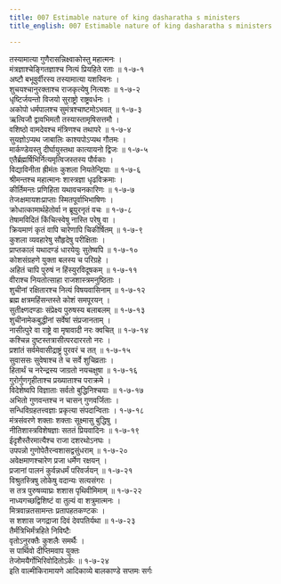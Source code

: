 ```yaml
---
title: 007 Estimable nature of king dasharatha s ministers
title_english: 007 Estimable nature of king dasharatha s ministers

---
```

तस्यामात्या गुणैरासन्निक्ष्वाकोस्तु महात्मनः ।  
मंत्रज्ञाश्चेङ्गितज्ञाश्च नित्यं प्रियहिते रताः ॥ १-७-१  
अष्टौ बभूवुर्वीरस्य तस्यामात्या यशस्विनः ।  
शुचयश्चानुरक्ताश्च राजकृत्येषु नित्यशः ॥ १-७-२  
धृष्टिर्जयन्तो विजयो सुराष्ट्रो राष्ट्रवर्धनः ।  
अकोपो धर्मपालश्च सुमंत्रश्चाष्टमोऽभवत् ॥ १-७-३  
ऋत्विजौ द्वावभिमतौ तस्यास्तामृषिसत्तमौ ।  
वशिष्ठो वामदेवश्च मंत्रिणश्च तथापरे ॥ १-७-४  
सुयज्ञोऽप्यथ जाबालिः काश्यपोऽप्यथ गौतमः ।  
मार्कण्डेयस्तु दीर्घायुस्तथा कात्यायनो द्विजः ॥ १-७-५  
एतैर्ब्रह्मर्षिभिर्नित्यमृत्विजस्तस्य पौर्वकाः ।  
विद्याविनीता ह्रीमंतः कुशला नियतेन्द्रियाः ॥ १-७-६  
श्रीमन्तश्च महात्मानः शास्त्रज्ञा धृढविक्रमाः ।  
कीर्तिमन्तः प्रणिहिता यथावचनकारिणः ॥ १-७-७  
तेजःक्षमायशःप्राप्ताः स्मितपूर्वाभिभाषिणः ।  
क्रोधात्कामार्थहेतोर्वा न ब्रूयुरनृतं वचः ॥ १-७-८  
तेषामविदितं किंचित्स्वेषु नास्ति परेषु वा ।  
क्रियमाणं कृतं वापि चारेणापि चिकीर्षितम् ॥ १-७-९  
कुशला व्यवहारेषु सौहृदेषु परीक्षिताः ।  
प्राप्तकालं यथादण्डं धारयेयुः सुतेष्वपि ॥ १-७-१०  
कोशसंग्रहणे युक्ता बलस्य च परिग्रहे ।  
अहितं चापि पुरुषं न हिंस्युरविदूषकम् ॥ १-७-११  
वीराश्च नियतोत्साहा राजशास्त्रमनुष्ठिताः ।  
शुचीनां रक्षितारश्च नित्यं विषयवासिनाम् ॥ १-७-१२  
ब्रह्म क्षत्रमहिंसन्तस्ते कोशं समपूरयन् ।  
सुतीक्ष्णदण्डाः संप्रेक्ष्य पुरुषस्य बलाबलम् ॥ १-७-१३  
शुचीनामेकबुद्धीनां सर्वेषां संप्रजानताम् ।  
नासीत्पुरे वा राष्ट्रे वा मृषावादी नरः क्वचित् ॥ १-७-१४  
कश्चिन्न दुष्टस्तत्रासीत्परदाररतो नरः ।  
प्रशांतं सर्वमेवासीद्राष्ट्रं पुरवरं च तत् ॥ १-७-१५  
सुवाससः सुवेषाश्च ते च सर्वे शुचिव्रताः ।  
हितार्थं च नरेन्द्रस्य जाग्रतो नयचक्षुषा ॥ १-७-१६  
गुरोर्गुणगृहीताश्च प्रख्याताश्च पराक्रमे ।  
विदेशेष्वपि विज्ञाताः सर्वतो बुद्धिनिश्चयाः ॥ १-७-१७  
अभितो गुणवन्तश्च न चासन् गुणवर्जिताः ।  
सन्धिविग्रहतत्त्वज्ञाः प्रकृत्या संपदान्विताः । १-७-१८  
मंत्रसंवरणे शक्ताः शक्ताः सूक्ष्मासु बुद्धिषु ।  
नीतिशास्त्रविशेषज्ञाः सततं प्रियवादिनः ॥ १-७-१९  
ईदृशैस्तैरमात्यैश्च राजा दशरथोऽनघः ।  
उपपन्नो गुणोपेतैरन्वशासद्वसुंधराम् ॥ १-७-२०  
अवेक्षमाणश्चारेण प्रजा धर्मेण रक्षयन् ।  
प्रजानां पालनं कुर्वन्नधर्मं परिवर्जयन् ॥ १-७-२१  
विश्रुतस्त्रिषु लोकेषु वदान्यः सत्यसंगरः ।  
स तत्र पुरुषव्याघ्रः शशास पृथिवीमिमाम् ॥ १-७-२२  
नाध्यगच्छद्विशिष्टं वा तुल्यं वा शत्रुमात्मनः ।  
मित्रवान्नतसामन्तः प्रतापहतकण्टकः ।  
स शशास जगद्राजा दिवं देवपतिर्यथा ॥ १-७-२३  
तैर्मंत्रिभिर्मंत्रहिते निविष्टैः  
वृतोऽनुरक्तैः कुशलैः समर्थैः ।  
स पार्थिवो दीप्तिमवाप युक्तः  
तेजोमयैर्गोभिरिवोदितोऽर्कः ॥ १-७-२४  
इति वाल्मीकिरामायणे आदिकाव्ये बालकाण्डे सप्तमः सर्गः